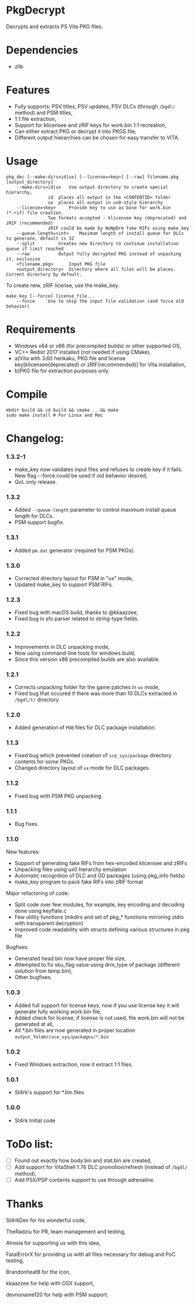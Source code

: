 # PkgDecrypt
Decrypts and extracts PS Vita PKG files.

# Dependencies
* zlib

# Features
* Fully supports: PSV titles, PSV updates, PSV DLCs (through `/bgdl/` method) and PSM titles, 
* 1:1 file extraction,
* Support for klicensee and zRIF keys for work.bin 1:1 recreation,
* Can either extract PKG or decrypt it into PKGS file,
* Different output hierarchies can be chosen for easy transfer to VITA.

# Usage
```
pkg_dec [--make-dirs=id|ux] [--license=<key>] [--raw] filename.pkg [output_directory]
	--make-dirs=id|ux	Use output directory to create special hierarchy,
				id	places all output in the <CONTENTID> folder
				ux	places all output in ux0-style hierarchy
	--license=<key>		Provide key to use as base for work.bin (*.rif) file creation.
				Two formats accepted - klicensee key (deprecated) and zRIF (recommended)
				zRIF could be made by NoNpDrm fake RIFs using make_key
	--queue-length=<int>	Maximum length of install queue for DLCs to generate, default is 32
	--split			Creates new directory to continue installation queue if limit reached
	--raw			Output fully decrypted PKG instead of unpacking it, exclusive
	<filename.pkg>		Input PKG file
	<output_directory>	Directory where all files will be places. Current directory by default.
```
To create new, zRIF license, use the make_key.

```
make_key [--force] license_file...
	--force		Use to skip the input file validation (and force old behavior)

```


# Requirements
* Windows x64 or x86 (for precompiled builds) or other supported OS,
* VC++ Redist 2017 installed (not needed if using CMake),
* a)Vita with 3.60 henkaku, PKG file and license key[klicensee(deprecated) or zRIF(recommended)] for Vita installation,
* b)PKG file for extraction purposes only.

# Compile

```
mkdir build && cd build && cmake .. && make
sudo make install # For Linux and Mac
```

# Changelog:
### 1.3.2-1
* make_key now validates input files and refuses to create key if it fails. New flag --force could be used if old behavior desired,
* QoL only release.
### 1.3.2
* Added `--queue-length` parameter to control maximum install queue length for DLCs.
* PSM support bugfix.
### 1.3.1
* Added `pm.dat` generator (required for PSM PKGs).
### 1.3.0
* Corrected directory layout for PSM in "ux" mode,
* Updated make_key to support PSM RIFs.
### 1.2.3
* Fixed bug with macOS build, thanks to @kkaazzee,
* Fixed bug in sfo parser related to string-type fields.
### 1.2.2
* Improvements in DLC unpacking mode,
* Now using command-line tools for windows build,
* Since this version x86 precompiled builds are also available.
### 1.2.1
* Corrects unpacking folder for the game patches in `ux` mode,
* Fixed bug that occured if there was more than 10 DLCs extracted in `/bgdl/t/` directory
### 1.2.0
* Added generation of `PDB` files for DLC package installation.
### 1.1.3
* Fixed bug which prevented creation of `sce_sys/package` directory contents for some PKGs.
* Changed directory layout of `ux` mode for DLC packages.
### 1.1.2
* Fixed bug with PSM PKG unpacking.
### 1.1.1
* Bug fixes.
### 1.1.0
New features:
- Support of generating fake RIFs from hex-encoded klicensee and zRIFs
- Unpacking files using ux0 hierarchy emulation
- Automatic recognition of DLC and GD packages (using pkg_info fields)
- make_key program to pack fake RIFs into zRIF format

Major refactoring of code:
- Split code over few modules, for example, key encoding and decoding done using keyflate.c
- Few utility functions (mkdirs and set of pkg_* functions mirroring stdio with transparent decryption)
- Improved code readability with structs defining various structures in pkg file

Bugfixes:
- Generated head.bin now have proper file size,
- Attempted to fix sku_flag value using drm_type of package (different solution from temp.bin),
- Other bugfixes.
### 1.0.3
* Added full support for license keys, now if you use license key it will generate fully working work.bin file,
* Added check for license, if license is not used, file work.bin will not be generated at all,
* All *.bin files are now generated in proper location `output_folder/sce_sys/packages/*.bin`
### 1.0.2
* Fixed Windows extraction, now it extract 1:1 files.
### 1.0.1
* St4rk's support for *.bin files
### 1.0.0
* St4rk Initial code

# ToDo list:
- [ ]  Found out exactly how body.bin and stat.bin are created,
- [ ]  Add support for VitaShell 1.76 DLC promotion/refresh (instead of `/bgdl/` method), 
- [ ]  Add PSX/PSP contents support to use through adrenaline. 

# Thanks
St4rkDev for his wonderful code,

TheRadziu for PR, team management and testing,

Atrexia for supporting us with this idea, 

FatalErrorX for providing us with all files necessary for debug and PoC testing,

Brandonheat8 for the icon,

kkaazzee for help with OSX support,

devnoname120 for help with PSM support.
